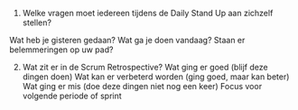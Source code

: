 1. Welke vragen moet iedereen tijdens de Daily Stand Up aan zichzelf stellen?

Wat heb je gisteren gedaan?
Wat ga je doen vandaag?
Staan er belemmeringen op uw pad?




2. Wat zit er in de Scrum Retrospective?
Wat ging er goed (blijf deze dingen doen)
Wat kan er verbeterd worden (ging goed, maar kan beter)
Wat ging er mis (doe deze dingen niet nog een keer)
Focus voor volgende periode of sprint